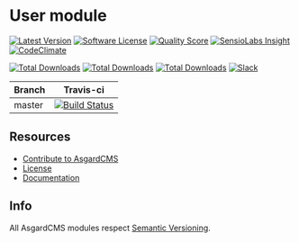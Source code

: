 # User module

[![Latest Version](https://img.shields.io/packagist/v/asgardcms/user-module.svg?style=flat-square)](https://github.com/asgardcms/user/releases)
[![Software License](https://img.shields.io/badge/license-MIT-brightgreen.svg?style=flat-square)](LICENSE.md)
[![Quality Score](https://img.shields.io/scrutinizer/g/asgardcms/user.svg?style=flat-square)](https://scrutinizer-ci.com/g/asgardcms/user)
[![SensioLabs Insight](https://img.shields.io/sensiolabs/i/304d1d01-3347-4958-915f-b2daabfe5f5a.svg)](https://insight.sensiolabs.com/projects/304d1d01-3347-4958-915f-b2daabfe5f5a)
[![CodeClimate](https://img.shields.io/codeclimate/github/AsgardCms/User.svg)](https://codeclimate.com/github/AsgardCms/User)

[![Total Downloads](https://img.shields.io/packagist/dd/asgardcms/user-module.svg?style=flat-square)](https://packagist.org/packages/asgardcms/user-module)
[![Total Downloads](https://img.shields.io/packagist/dm/asgardcms/user-module.svg?style=flat-square)](https://packagist.org/packages/asgardcms/user-module)
[![Total Downloads](https://img.shields.io/packagist/dt/asgardcms/user-module.svg?style=flat-square)](https://packagist.org/packages/asgardcms/user-module)
[![Slack](http://slack.asgardcms.com/badge.svg)](http://slack.asgardcms.com/)

| Branch | Travis-ci |
| ---------------- | --------------- |
| master  | [![Build Status](https://travis-ci.org/AsgardCms/User.svg?branch=master)](https://travis-ci.org/AsgardCms/User)  |

## Resources

- [Contribute to AsgardCMS](https://asgardcms.com/en/docs/getting-started/contributing)
- [License](LICENSE.md)
- [Documentation](http://asgardcms.com/docs/user-module/drivers)


## Info

All AsgardCMS modules respect [Semantic Versioning](http://semver.org/).
